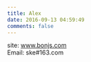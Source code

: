 ```yaml
---
title: Alex
date: 2016-09-13 04:59:49
comments: false
---
```


site: www.bonjs.com<br>
Email: ske#163.com
